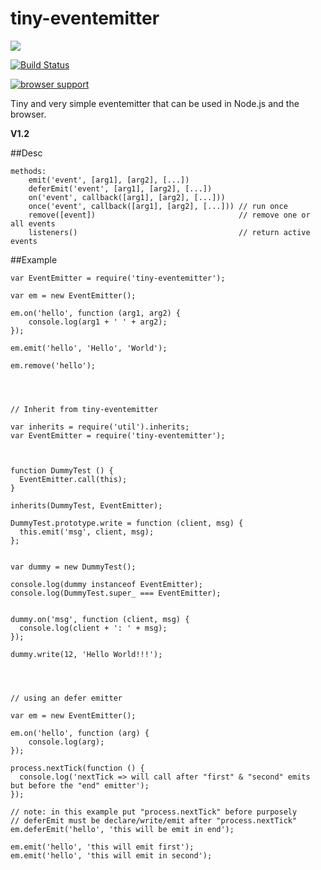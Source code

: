 # tiny-eventemitter

<a href="https://nodei.co/npm/tiny-eventemitter/"><img src="https://nodei.co/npm/tiny-eventemitter.png"></a>

[![Build Status](https://travis-ci.org/joaquimserafim/tiny-eventemitter.png?branch=master)](https://travis-ci.org/joaquimserafim/tiny-eventemitter)

[![browser support](https://ci.testling.com/joaquimserafim/tiny-eventemitter.png)](https://ci.testling.com/joaquimserafim/tiny-eventemitter)


Tiny and very simple eventemitter that can be used in Node.js and the browser.

**V1.2**

##Desc
    
    
    methods:
        emit('event', [arg1], [arg2], [...])
        deferEmit('event', [arg1], [arg2], [...])
        on('event', callback([arg1], [arg2], [...]))
        once('event', callback([arg1], [arg2], [...])) // run once
        remove([event])                                // remove one or all events
        listeners()                                    // return active events
        
        
  

##Example
    
    
    
    var EventEmitter = require('tiny-eventemitter');
    
    var em = new EventEmitter();
    
    em.on('hello', function (arg1, arg2) {
        console.log(arg1 + ' ' + arg2);
    });

    em.emit('hello', 'Hello', 'World');

    em.remove('hello');
    
    
    
    
    // Inherit from tiny-eventemitter
    
    var inherits = require('util').inherits;   
    var EventEmitter = require('tiny-eventemitter');
    
    
    
    function DummyTest () {
      EventEmitter.call(this);
    }
    
    inherits(DummyTest, EventEmitter);
    
    DummyTest.prototype.write = function (client, msg) {
      this.emit('msg', client, msg);
    };
    
    
    var dummy = new DummyTest();
    
    console.log(dummy instanceof EventEmitter);
    console.log(DummyTest.super_ === EventEmitter);
    
    
    dummy.on('msg', function (client, msg) {
      console.log(client + ': ' + msg);
    });
    
    dummy.write(12, 'Hello World!!!');
    
    
    
    
    // using an defer emitter
    
    var em = new EventEmitter();

    em.on('hello', function (arg) {
        console.log(arg);
    });
    
    process.nextTick(function () {
      console.log('nextTick => will call after "first" & "second" emits but before the "end" emitter');
    });
    
    // note: in this example put "process.nextTick" before purposely
    // deferEmit must be declare/write/emit after "process.nextTick"
    em.deferEmit('hello', 'this will be emit in end');
    
    em.emit('hello', 'this will emit first');
    em.emit('hello', 'this will emit in second');
      
      
    
